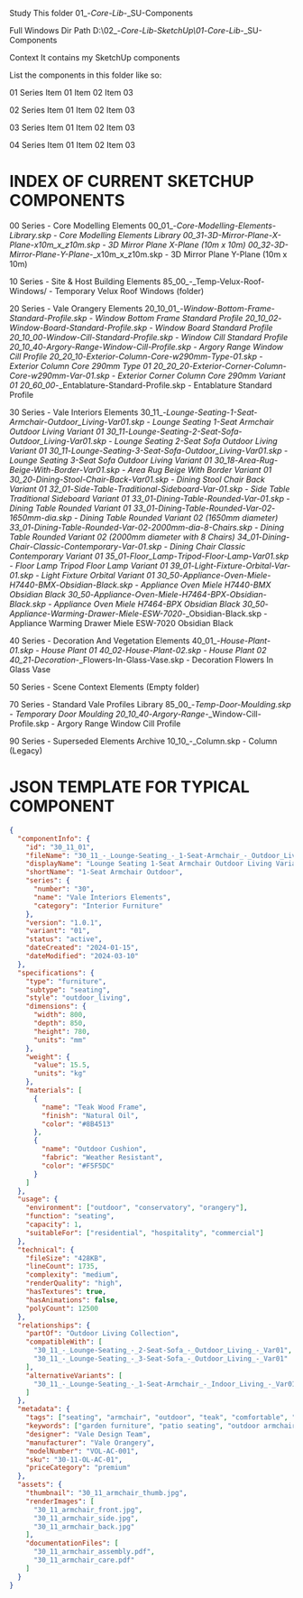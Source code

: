 Study This folder
01_-_Core-Lib_-_SU-Components

Full Windows Dir Path
D:\02_-_Core-Lib_-_SketchUp\01_-_Core-Lib_-_SU-Components

Context
It contains my SketchUp components

List the components in this folder like so:

01 Series
Item 01
Item 02
Item 03

02 Series
Item 01
Item 02
Item 03

03 Series
Item 01
Item 02
Item 03

04 Series
Item 01
Item 02
Item 03


# INDEX OF CURRENT SKETCHUP COMPONENTS

00 Series - Core Modelling Elements
00_01_-_Core-Modelling-Elements-Library.skp - Core Modelling Elements Library
00_31_-_3D-Mirror-Plane_-_X-Plane_-_x10m_x_z10m.skp - 3D Mirror Plane X-Plane (10m x 10m)
00_32_-_3D-Mirror-Plane_-_Y-Plane_-_x10m_x_z10m.skp - 3D Mirror Plane Y-Plane (10m x 10m)

10 Series - Site & Host Building Elements
85_00_-_Temp-Velux-Roof-Windows/ - Temporary Velux Roof Windows (folder)

20 Series - Vale Orangery Elements
20_10_01_-_Window-Bottom-Frame-Standard-Profile.skp - Window Bottom Frame Standard Profile
20_10_02_-_Window-Board-Standard-Profile.skp - Window Board Standard Profile
20_10_00_-_Window-Cill-Standard-Profile.skp - Window Cill Standard Profile
20_10_40_-_Argory-Range_-_Window-Cill-Profile.skp - Argory Range Window Cill Profile
20_20_10_-_Exterior-Column_-_Core-w290mm_-_Type-01.skp - Exterior Column Core 290mm Type 01
20_20_20_-_Exterior-Corner-Column_-_Core-w290mm_-_Var-01.skp - Exterior Corner Column Core 290mm Variant 01
20_60_00_-_Entablature-Standard-Profile.skp - Entablature Standard Profile

30 Series - Vale Interiors Elements
30_11_-_Lounge-Seating_-_1-Seat-Armchair_-_Outdoor_Living_-_Var01.skp - Lounge Seating 1-Seat Armchair Outdoor Living Variant 01
30_11_-_Lounge-Seating_-_2-Seat-Sofa_-_Outdoor_Living_-_Var01.skp - Lounge Seating 2-Seat Sofa Outdoor Living Variant 01
30_11_-_Lounge-Seating_-_3-Seat-Sofa_-_Outdoor_Living_-_Var01.skp - Lounge Seating 3-Seat Sofa Outdoor Living Variant 01
30_18_-_Area-Rug_-_Beige-With-Border_-_Var01.skp - Area Rug Beige With Border Variant 01
30_20_-_Dining-Stool-Chair-Back_-_Var01.skp - Dining Stool Chair Back Variant 01
32_01_-_Side-Table_-_Traditional-Sideboard-Var-01.skp - Side Table Traditional Sideboard Variant 01
33_01_-_Dining-Table_-_Rounded-Var-01.skp - Dining Table Rounded Variant 01
33_01_-_Dining-Table_-_Rounded-Var-02_-_1650mm-dia.skp - Dining Table Rounded Variant 02 (1650mm diameter)
33_01_-_Dining-Table_-_Rounded-Var-02_-_2000mm-dia_-_8-Chairs.skp - Dining Table Rounded Variant 02 (2000mm diameter with 8 Chairs)
34_01_-_Dining-Chair_-_Classic-Contemporary_-_Var-01.skp - Dining Chair Classic Contemporary Variant 01
35_01_-_Floor_Lamp_-_Tripod-Floor-Lamp_-_Var01.skp - Floor Lamp Tripod Floor Lamp Variant 01
39_01_-_Light-Fixture_-_Orbital-Var-01.skp - Light Fixture Orbital Variant 01
30_50_-_Appliance_-_Oven_-_Miele-H7440-BMX_-_Obsidian-Black.skp - Appliance Oven Miele H7440-BMX Obsidian Black
30_50_-_Appliance_-_Oven_-_Miele-H7464-BPX_-_Obsidian-Black.skp - Appliance Oven Miele H7464-BPX Obsidian Black
30_50_-_Appliance_-_Warming-Drawer_-_Miele-ESW-7020_-_Obsidian-Black.skp - Appliance Warming Drawer Miele ESW-7020 Obsidian Black

40 Series - Decoration And Vegetation Elements
40_01_-_House-Plant-01.skp - House Plant 01
40_02_-_House-Plant-02.skp - House Plant 02
40_21_-_Decoration_-_Flowers-In-Glass-Vase.skp - Decoration Flowers In Glass Vase

50 Series - Scene Context Elements
(Empty folder)

70 Series - Standard Vale Profiles Library
85_00_-_Temp_-_Door-Moulding.skp - Temporary Door Moulding
20_10_40_-_Argory-Range_-_Window-Cill-Profile.skp - Argory Range Window Cill Profile

90 Series - Superseded Elements Archive
10_10_-_Column.skp - Column (Legacy)


# JSON TEMPLATE FOR TYPICAL COMPONENT

```json
{
  "componentInfo": {
    "id": "30_11_01",
    "fileName": "30_11_-_Lounge-Seating_-_1-Seat-Armchair_-_Outdoor_Living_-_Var01.skp",
    "displayName": "Lounge Seating 1-Seat Armchair Outdoor Living Variant 01",
    "shortName": "1-Seat Armchair Outdoor",
    "series": {
      "number": "30",
      "name": "Vale Interiors Elements",
      "category": "Interior Furniture"
    },
    "version": "1.0.1",
    "variant": "01",
    "status": "active",
    "dateCreated": "2024-01-15",
    "dateModified": "2024-03-10"
  },
  "specifications": {
    "type": "furniture",
    "subtype": "seating",
    "style": "outdoor_living",
    "dimensions": {
      "width": 800,
      "depth": 850,
      "height": 780,
      "units": "mm"
    },
    "weight": {
      "value": 15.5,
      "units": "kg"
    },
    "materials": [
      {
        "name": "Teak Wood Frame",
        "finish": "Natural Oil",
        "color": "#8B4513"
      },
      {
        "name": "Outdoor Cushion",
        "fabric": "Weather Resistant",
        "color": "#F5F5DC"
      }
    ]
  },
  "usage": {
    "environment": ["outdoor", "conservatory", "orangery"],
    "function": "seating",
    "capacity": 1,
    "suitableFor": ["residential", "hospitality", "commercial"]
  },
  "technical": {
    "fileSize": "428KB",
    "lineCount": 1735,
    "complexity": "medium",
    "renderQuality": "high",
    "hasTextures": true,
    "hasAnimations": false,
    "polyCount": 12500
  },
  "relationships": {
    "partOf": "Outdoor Living Collection",
    "compatibleWith": [
      "30_11_-_Lounge-Seating_-_2-Seat-Sofa_-_Outdoor_Living_-_Var01",
      "30_11_-_Lounge-Seating_-_3-Seat-Sofa_-_Outdoor_Living_-_Var01"
    ],
    "alternativeVariants": [
      "30_11_-_Lounge-Seating_-_1-Seat-Armchair_-_Indoor_Living_-_Var01"
    ]
  },
  "metadata": {
    "tags": ["seating", "armchair", "outdoor", "teak", "comfortable", "weather-resistant"],
    "keywords": ["garden furniture", "patio seating", "outdoor armchair"],
    "designer": "Vale Design Team",
    "manufacturer": "Vale Orangery",
    "modelNumber": "VOL-AC-001",
    "sku": "30-11-OL-AC-01",
    "priceCategory": "premium"
  },
  "assets": {
    "thumbnail": "30_11_armchair_thumb.jpg",
    "renderImages": [
      "30_11_armchair_front.jpg",
      "30_11_armchair_side.jpg",
      "30_11_armchair_back.jpg"
    ],
    "documentationFiles": [
      "30_11_armchair_assembly.pdf",
      "30_11_armchair_care.pdf"
    ]
  }
}
```

